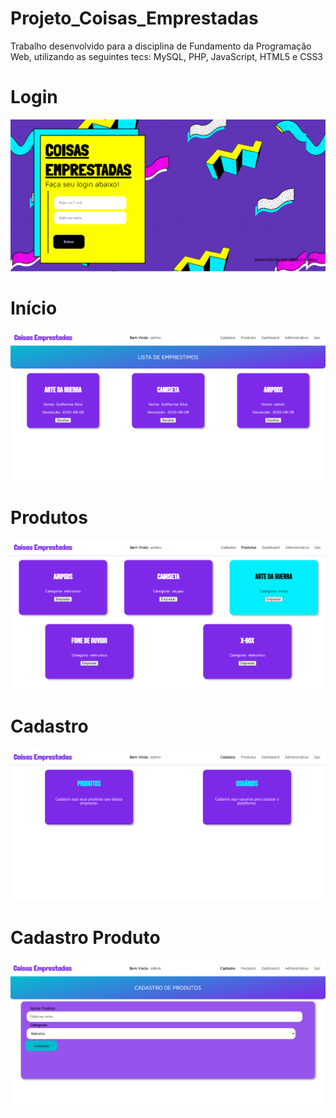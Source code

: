 # Projeto_Coisas_Emprestadas
Trabalho desenvolvido para a disciplina de Fundamento da Programação Web, utilizando as seguintes tecs: MySQL, PHP, JavaScript, HTML5 e CSS3

# Login

<img src="assets/img/home.PNG">
<br>


# Início

<img src="/assets/img/list.PNG">
<br>

# Produtos

<img src="/assets/img/produtos.PNG">

<br>

# Cadastro

<img src="/assets/img/cadastros.PNG">

<br>

# Cadastro Produto

<img src="/assets/img/cadastroprodutos.PNG">

<br>
